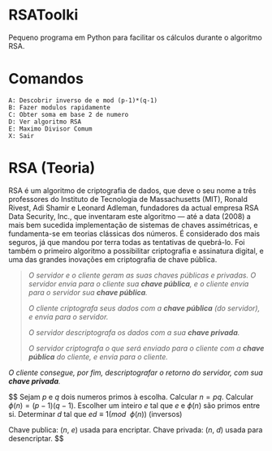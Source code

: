 # RSAToolki
 
Pequeno programa em Python para facilitar os cálculos durante o algoritmo RSA.

# Comandos

    A: Descobrir inverso de e mod (p-1)*(q-1)
    B: Fazer modulos rapidamente
    C: Obter soma em base 2 de numero
    D: Ver algoritmo RSA 
    E: Maximo Divisor Comum
    X: Sair

# RSA (Teoria)

RSA é um algoritmo de criptografia de dados, que deve o seu nome a três professores do Instituto de Tecnologia de Massachusetts (MIT), Ronald Rivest, Adi Shamir e Leonard Adleman, fundadores da actual empresa RSA Data Security, Inc., que inventaram este algoritmo — até a data (2008) a mais bem sucedida implementação de sistemas de chaves assimétricas, e fundamenta-se em teorias clássicas dos números. É considerado dos mais seguros, já que mandou por terra todas as tentativas de quebrá-lo. Foi também o primeiro algoritmo a possibilitar criptografia e assinatura digital, e uma das grandes inovações em criptografia de chave pública.

> _O servidor e o cliente geram as suas chaves públicas e privadas. O servidor envia para o cliente sua_ **_chave pública_**_, e o cliente
> envia para o servidor sua_ **_chave pública_**_._
> 
> _O cliente criptografa seus dados com a_ **_chave pública_** _(do servidor),_  _e envia para o servidor._
> 
> _O servidor descriptografa os dados com a sua_ **_chave privada_**_._
> 
> _O servidor criptografa o que será enviado para o cliente com a_ **_chave pública_** _do cliente, e envia para o cliente._

_O cliente consegue, por fim, descriptografar o retorno do servidor, com sua_ **_chave privada_**_._

$$
Sejam $p$ e $q$ dois numeros primos à escolha.
Calcular $n=pq$.
Calcular $\phi (n) = (p-1)(q-1)$.
Escolher um inteiro $e$ tal que  $e$ e $\phi (n)$ são primos entre si.
Determinar $d$ tal que $ed \equiv 1 (mod\;\ \phi (n) )$ (inversos)

Chave publica: ($n$, $e$) usada para encriptar.
Chave privada: ($n$, $d$) usada para desencriptar.
$$
